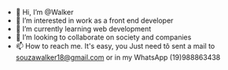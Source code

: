 - 👋 Hi, I’m @Walker
- 👀 I’m interested in work as a front end developer
- 🌱 I’m currently learning web development
- 💞️ I’m looking to collaborate on society and companies
- 📫 How to reach me. It's easy, you Just need tô sent a mail to souzawalker18@gmail.com or in my WhatsApp (19)988863438

<!---
Papaizao/Papaizao is a ✨ special ✨ repository because its `README.md` (this file) appears on your GitHub profile.
You can click the Preview link to take a look at your changes.
--->
